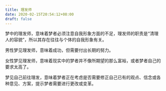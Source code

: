 ```yaml
---
title: 理发师
date: 2020-02-15T20:54:12+08:00
draft: false
---
```


梦中的理发师，意味着梦者必须注意自我形象方面的不足，理发师的职责是“清理人的容貌”，所以其存在往往与个体的自我形象有关。


男性梦见理发师，意味着成功，但需要付出长期的努力。


女性梦见理发师，意味着现实中的梦者并不像所期望的那么富裕，或者梦者自己的要求太高了。


梦见自己前往理发，意味着梦者正在考虑是否需要修正自己已有的观点、信念或各种意见、方案，提示梦者需要进行更改或变革。
